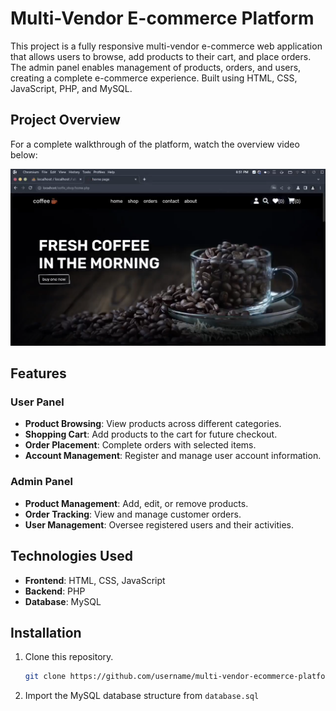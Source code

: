 # Multi-Vendor E-commerce Platform

This project is a fully responsive multi-vendor e-commerce web application that allows users to browse, add products to their cart, and place orders. The admin panel enables management of products, orders, and users, creating a complete e-commerce experience. Built using HTML, CSS, JavaScript, PHP, and MySQL.

## Project Overview
For a complete walkthrough of the platform, watch the overview video below:

[![Project Overview Video](/Images/overviewImg.png)](https://www.linkedin.com/posts/hamadismail_codingjourney-activity-7129149346729639936-2oO0?utm_source=share&utm_medium=member_desktop)

## Features

### User Panel
- **Product Browsing**: View products across different categories.
- **Shopping Cart**: Add products to the cart for future checkout.
- **Order Placement**: Complete orders with selected items.
- **Account Management**: Register and manage user account information.

### Admin Panel
- **Product Management**: Add, edit, or remove products.
- **Order Tracking**: View and manage customer orders.
- **User Management**: Oversee registered users and their activities.

## Technologies Used
- **Frontend**: HTML, CSS, JavaScript
- **Backend**: PHP
- **Database**: MySQL

## Installation
1. Clone this repository.
   ```bash
   git clone https://github.com/username/multi-vendor-ecommerce-platform.git
2. Import the MySQL database structure from ``` database.sql ```
